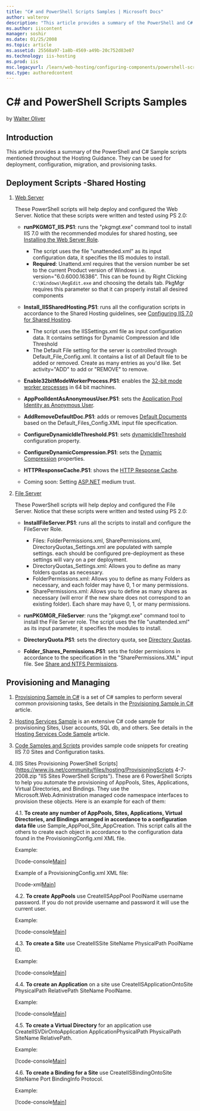 ```yaml
---
title: "C# and PowerShell Scripts Samples | Microsoft Docs"
author: walterov
description: "This article provides a summary of the PowerShell and C# Sample scripts mentioned throughout the Hosting Guidance. They can be used for deployment, configura..."
ms.author: iiscontent
manager: soshir
ms.date: 01/25/2008
ms.topic: article
ms.assetid: 25568a97-1a8b-4569-a49b-20c752d83e07
ms.technology: iis-hosting
ms.prod: iis
msc.legacyurl: /learn/web-hosting/configuring-components/powershell-scripts
msc.type: authoredcontent
---
```

C# and PowerShell Scripts Samples
====================
by [Walter Oliver](https://github.com/walterov)

## Introduction

This article provides a summary of the PowerShell and C# Sample scripts mentioned throughout the Hosting Guidance. They can be used for deployment, configuration, migration, and provisioning tasks.

## Deployment Scripts -Shared Hosting

1. [Web Server](https://www.iis.net/community/files/hosting/IISShareHostSetupScripts-v1.zip "Web Server Scripts")  

    These PowerShell scripts will help deploy and configured the Web Server. Notice that these scripts were written and tested using PS 2.0:

    - **runPKGMGT\_IIS.PS1**: runs the "pkgmgt.exe" command tool to install IIS 7.0 with the recommended modules for shared hosting, see [Installing the Web Server Role](../web-server-for-shared-hosting/installing-the-web-server-role.md).

        - The script uses the file "unattended.xml" as its input configuration data, it specifies the IIS modules to install.
        - **Required**: Unattend.xml requires that the version number be set to the current Product version of Windows i.e. version="6.0.6000.16386". This can be found by Right Clicking `C:\Windows\RegEdit.exe` and choosing the details tab. PkgMgr requires this parameter so that it can properly install all desired components
    - **Install\_IISSharedHosting.PS1**: runs all the configuration scripts in accordance to the Shared Hosting guidelines, see [Configuring IIS 7.0 for Shared Hosting](../web-server-for-shared-hosting/index.md).

        - The script uses the IISSettings.xml file as input configuration data. It contains settings for Dynamic Compression and Idle Threshold
        - The Default File setting for the server is controlled through Default\_File\_Config.xml. It contains a list of all Default file to be added or removed. Create as many entries as you'd like. Set activity="ADD" to add or "REMOVE" to remove.
    - **Enable32bitModeWorkerProcess.PS1**: enables the [32-bit mode worker processes](../web-server-for-shared-hosting/32-bit-mode-worker-processes.md) in 64 bit machines.
    - **AppPoolIdentAsAnonymousUser.PS1**: sets the [Application Pool Identity as Anonymous User](../web-server-for-shared-hosting/application-pool-identity-as-anonymous-user.md).
    - **AddRemoveDefaultDoc.PS1**: adds or removes [Default Documents](../web-server-for-shared-hosting/default-documents.md) based on the Default\_Files\_Config.XML input file specification.
    - **ConfigureDynamicIdleThreshold.PS1**: sets [dynamicIdleThreshold](../web-server-for-shared-hosting/dynamicidlethreshold.md) configuration property.
    - **ConfigureDynamicCompression.PS1**: sets the [Dynamic Compression](../web-server-for-shared-hosting/dynamic-compression.md) properties.
    - **HTTPResponseCache.PS1**: shows the [HTTP Response Cache](../web-server-for-shared-hosting/http-response-cache.md).
    - Coming soon: Setting [ASP.NET](../web-server-for-shared-hosting/aspnet-20-35-shared-hosting-configuration.md) medium trust.
2. [File Server](https://www.iis.net/community/files/hosting/FileServerSetupScripts-v1.zip "File Server Scripts")  
  
   These PowerShell scripts will help deploy and configured the File Server. Notice that these scripts were written and tested using PS 2.0:  

    - **InstallFileServer.PS1**: runs all the scripts to install and configure the FileServer Role.

        - Files: FolderPermissions.xml, SharePermissions.xml, DirectoryQuotas\_Settings.xml are populated with sample settings. each should be configured pre-deployment as these settings will vary on a per deployment.
        - DirectoryQuotas\_Settings.xml: Allows you to define as many folders quotas as necessary.
        - FolderPermissions.xml: Allows you to define as many Folders as necessary, and each folder may have 0, 1 or many permissions.
        - SharePermissions.xml: Allows you to define as many shares as necessary (will error if the new share does not correspond to an existing folder). Each share may have 0, 1, or many permissions.
    - **runPKGMGR\_FileServer**: runs the "pkgmgt.exe" command tool to install the File Server role. The script uses the file "unattended.xml" as its input parameter, it specifies the modules to install.
    - **DirectoryQuota.PS1**: sets the directory quota, see [Directory Quotas](../configuring-servers-in-the-windows-web-platform/enabling-directory-quotas.md).
    - **Folder\_Shares\_Permissions.PS1**: sets the folder permissions in accordance to the specification in the "SharePermissions.XML" input file. See [Share and NTFS Permissions](../configuring-servers-in-the-windows-web-platform/configuring-share-and-ntfs-permissions.md).

## Provisioning and Managing

1. [Provisioning Sample in C#](powershell-scripts/_static/powershell-scripts-327-iis7provisioningsample1.zip) is a set of C# samples to perform several common provisioning tasks, See details in the [Provisioning Sample in C#](../../manage/provisioning-and-managing-iis/provisioning-sample-in-c.md) article.
2. [Hosting Services Sample](powershell-scripts/_static/hssample_4-11.zip) is an extensive C# code sample for provisioning Sites, User accounts, SQL db, and others. See details in the [Hosting Services Code Sample](../../manage/provisioning-and-managing-iis/index.md) article.
3. [Code Samples and Scripts](../../manage/provisioning-and-managing-iis/index.md) provides sample code snippets for creating IIS 7.0 Sites and Configuration tasks.
4. [IIS Sites Provisioning PowerShell Scripts](https://www.iis.net/community/files/hosting/ProvisioningScripts 4-7-2008.zip "IIS Sites PowerShell Scripts"). These are 6 PowerShell Scripts to help you automate the provisioning of AppPools, Sites, Applications, Virtual Directories, and Bindings. They use the Microsoft.Web.Administration managed code namespace interfaces to provision these objects. Here is an example for each of them:  

    4.1. **To create any number of AppPools, Sites, Applications, Virtual Directories, and Bindings arranged in accordance to a configuration data file** use Sample\_AppPool\_Site\_AppCreation. This script calls all the others to create each object in accordance to the configuration data found in the ProvisioningConfig.xml XML file.

    Example:

    [!code-console[Main](powershell-scripts/samples/sample1.cmd)]

    Example of a ProvisioningConfig.xml XML file:

    [!code-xml[Main](powershell-scripts/samples/sample2.xml)]

    4.2. **To create AppPools** use CreateIISAppPool PoolName username password. If you do not provide username and password it will use the current user.

    Example:

    [!code-console[Main](powershell-scripts/samples/sample3.cmd)]

    4.3. **To create a Site** use CreateIISSite SiteName PhysicalPath PoolName ID.

    Example:

    [!code-console[Main](powershell-scripts/samples/sample4.cmd)]

    4.4. **To create an Application** on a site use CreateIISApplicationOntoSite PhysicalPath RelativePath SiteName PoolName.

    Example:

    [!code-console[Main](powershell-scripts/samples/sample5.cmd)]

    4.5. **To create a Virtual Directory** for an application use CreateIISVDirOntoApplication ApplicationPhysicalPath PhysicalPath SiteName RelativePath.

    Example:

    [!code-console[Main](powershell-scripts/samples/sample6.cmd)]

    4.6. **To create a Binding for a Site** use CreateIISBindingOntoSite SiteName Port BindingInfo Protocol.

    Example:

    [!code-console[Main](powershell-scripts/samples/sample7.cmd)]